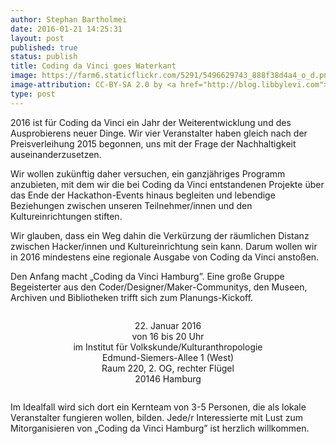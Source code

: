 ```yaml
---
author: Stephan Bartholmei
date: 2016-01-21 14:25:31
layout: post
published: true
status: publish
title: Coding da Vinci goes Waterkant
image: https://farm6.staticflickr.com/5291/5496629743_888f38d4a4_o_d.png
image-attribution: CC-BY-SA 2.0 by <a href="http://blog.libbylevi.com">Libby Levi</a> for opensource.com, <a href="https://creativecommons.org/licenses/by-sa/2.0/">https://creativecommons.org/licenses/by-sa/2.0/</a>
type: post
---
```

2016 ist für Coding da Vinci ein Jahr der Weiterentwicklung und des Ausprobierens neuer Dinge. Wir vier Veranstalter haben gleich nach der Preisverleihung 2015 begonnen, uns mit der Frage der Nachhaltigkeit auseinanderzusetzen. 

Wir wollen zukünftig daher versuchen, ein ganzjähriges Programm anzubieten, mit dem wir die bei Coding da Vinci entstandenen Projekte über das Ende der Hackathon-Events hinaus begleiten und lebendige Beziehungen zwischen unseren Teilnehmer/innen und den Kultureinrichtungen stiften.

Wir glauben, dass ein Weg dahin die Verkürzung der räumlichen Distanz zwischen Hacker/innen und Kultureinrichtung sein kann. Darum wollen wir in 2016 mindestens eine regionale Ausgabe von Coding da Vinci anstoßen.

Den Anfang macht „Coding da Vinci Hamburg”. Eine große Gruppe Begeisterter aus den Coder/Designer/Maker-Communitys, den Museen, Archiven und Bibliotheken trifft sich zum Planungs-Kickoff. 

<p style="text-align:center; margin:2em;">
22. Januar 2016<br />
von 16  bis 20 Uhr<br />
 im Institut für Volkskunde/Kulturanthropologie<br />
Edmund-Siemers-Allee 1 (West)<br />
Raum 220, 2. OG, rechter Flügel<br />
20146 Hamburg
</p>


Im Idealfall wird sich dort ein Kernteam von 3-5 Personen, die als lokale Veranstalter fungieren wollen, bilden. Jede/r Interessierte mit Lust zum Mitorganisieren von „Coding da Vinci Hamburg” ist herzlich willkommen.

